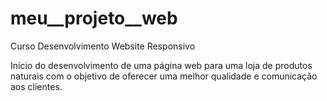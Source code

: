 # meu__projeto__web

Curso Desenvolvimento Website Responsivo

Início do desenvolvimento de uma página web para uma loja de produtos naturais com o objetivo de oferecer uma melhor qualidade e comunicação aos clientes.
